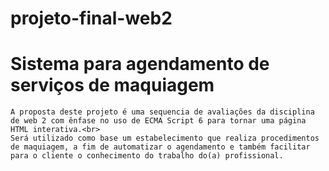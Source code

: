 # projeto-final-web2
# Sistema para agendamento de serviços de maquiagem
    A proposta deste projeto é uma sequencia de avaliações da disciplina de web 2 com ênfase no uso de ECMA Script 6 para tornar uma página HTML interativa.<br>
    Será utilizado como base um estabelecimento que realiza procedimentos de maquiagem, a fim de automatizar o agendamento e também facilitar para o cliente o conhecimento do trabalho do(a) profissional.
